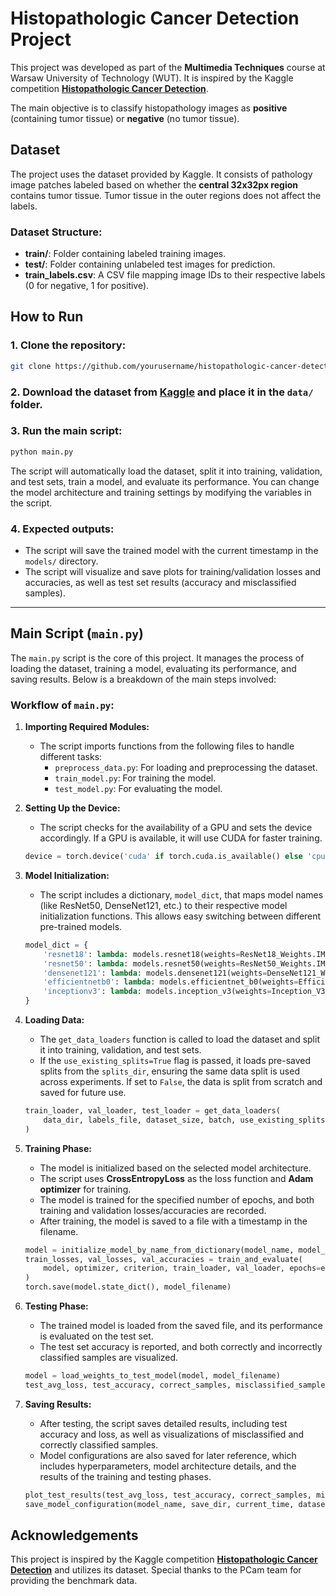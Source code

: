 # Histopathologic Cancer Detection Project  

This project was developed as part of the **Multimedia Techniques** course at Warsaw University of Technology (WUT). It is inspired by the Kaggle competition **[Histopathologic Cancer Detection](https://www.kaggle.com/competitions/histopathologic-cancer-detection/data)**.  

The main objective is to classify histopathology images as **positive** (containing tumor tissue) or **negative** (no tumor tissue).  

## Dataset  

The project uses the dataset provided by Kaggle. It consists of pathology image patches labeled based on whether the **central 32x32px region** contains tumor tissue. Tumor tissue in the outer regions does not affect the labels.  

### Dataset Structure:  
- **train/**: Folder containing labeled training images.  
- **test/**: Folder containing unlabeled test images for prediction.  
- **train_labels.csv**: A CSV file mapping image IDs to their respective labels (0 for negative, 1 for positive).  

## How to Run  

### 1. Clone the repository:  
```bash  
git clone https://github.com/yourusername/histopathologic-cancer-detection.git  
```  

### 2. Download the dataset from [Kaggle](https://www.kaggle.com/competitions/histopathologic-cancer-detection/data) and place it in the `data/` folder.  

### 3. Run the main script:  
```bash  
python main.py  
```  

The script will automatically load the dataset, split it into training, validation, and test sets, train a model, and evaluate its performance. You can change the model architecture and training settings by modifying the variables in the script.

### 4. Expected outputs:  
- The script will save the trained model with the current timestamp in the `models/` directory.
- The script will visualize and save plots for training/validation losses and accuracies, as well as test set results (accuracy and misclassified samples).

---

## Main Script (`main.py`)

The `main.py` script is the core of this project. It manages the process of loading the dataset, training a model, evaluating its performance, and saving results. Below is a breakdown of the main steps involved:

### Workflow of `main.py`:

1. **Importing Required Modules:**
   - The script imports functions from the following files to handle different tasks:
     - `preprocess_data.py`: For loading and preprocessing the dataset.
     - `train_model.py`: For training the model.
     - `test_model.py`: For evaluating the model.

2. **Setting Up the Device:**
   - The script checks for the availability of a GPU and sets the device accordingly. If a GPU is available, it will use CUDA for faster training.

   ```python
   device = torch.device('cuda' if torch.cuda.is_available() else 'cpu')
   ```

3. **Model Initialization:**
   - The script includes a dictionary, `model_dict`, that maps model names (like ResNet50, DenseNet121, etc.) to their respective model initialization functions. This allows easy switching between different pre-trained models.
   
   ```python
   model_dict = {
       'resnet18': lambda: models.resnet18(weights=ResNet18_Weights.IMAGENET1K_V1),
       'resnet50': lambda: models.resnet50(weights=ResNet50_Weights.IMAGENET1K_V1),
       'densenet121': lambda: models.densenet121(weights=DenseNet121_Weights.IMAGENET1K_V1),
       'efficientnetb0': lambda: models.efficientnet_b0(weights=EfficientNet_B0_Weights.IMAGENET1K_V1),
       'inceptionv3': lambda: models.inception_v3(weights=Inception_V3_Weights.IMAGENET1K_V1)
   }
   ```

4. **Loading Data:**
   - The `get_data_loaders` function is called to load the dataset and split it into training, validation, and test sets. 
   - If the `use_existing_splits=True` flag is passed, it loads pre-saved splits from the `splits_dir`, ensuring the same data split is used across experiments. If set to `False`, the data is split from scratch and saved for future use.

   ```python
   train_loader, val_loader, test_loader = get_data_loaders(
       data_dir, labels_file, dataset_size, batch, use_existing_splits=True, splits_dir=splits_dir
   )
   ```

5. **Training Phase:**
   - The model is initialized based on the selected model architecture.
   - The script uses **CrossEntropyLoss** as the loss function and **Adam optimizer** for training.
   - The model is trained for the specified number of epochs, and both training and validation losses/accuracies are recorded.
   - After training, the model is saved to a file with a timestamp in the filename.

   ```python
   model = initialize_model_by_name_from_dictionary(model_name, model_dict).to(device)
   train_losses, val_losses, val_accuracies = train_and_evaluate(
       model, optimizer, criterion, train_loader, val_loader, epochs=epochs, device=device
   )
   torch.save(model.state_dict(), model_filename)
   ```

6. **Testing Phase:**
   - The trained model is loaded from the saved file, and its performance is evaluated on the test set.
   - The test set accuracy is reported, and both correctly and incorrectly classified samples are visualized.

   ```python
   model = load_weights_to_test_model(model, model_filename)
   test_avg_loss, test_accuracy, correct_samples, misclassified_samples = test_model(model, test_loader, criterion)
   ```

7. **Saving Results:**
   - After testing, the script saves detailed results, including test accuracy and loss, as well as visualizations of misclassified and correctly classified samples.
   - Model configurations are also saved for later reference, which includes hyperparameters, model architecture details, and the results of the training and testing phases.

   ```python
   plot_test_results(test_avg_loss, test_accuracy, correct_samples, misclassified_samples, model_name, save_dir, current_time)
   save_model_configuration(model_name, save_dir, current_time, dataset_size, batch, train_losses, val_losses, val_accuracies, model, optimizer, criterion, train_loader, val_loader, epochs, test_accuracy, test_avg_loss)
   ```

## Acknowledgements  

This project is inspired by the Kaggle competition **[Histopathologic Cancer Detection](https://www.kaggle.com/competitions/histopathologic-cancer-detection/data)** and utilizes its dataset. Special thanks to the PCam team for providing the benchmark data.